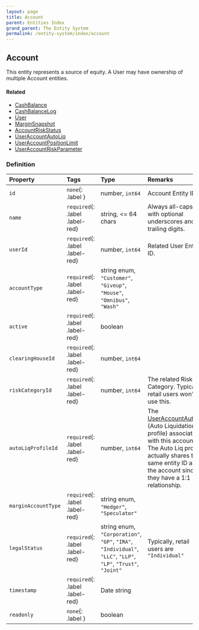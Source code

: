 ```yaml
---
layout: page
title: Account
parent: Entities Index
grand_parent: The Entity System
permalink: /entity-system/index/account
---
```


## Account
This entity represents a source of equity. A User may have ownership of multiple Account entities.

#### Related
- [CashBalance]({{site.baseurl}}/entity-system/index/cashbalance)
- [CashBalanceLog]({{site.baseurl}}/entity-system/index/cashbalancelog)
- [User]({{site.baseurl}}/entity-system/index/user)
- [MarginSnapshot]({{site.baseurl}}/entity-system/index/marginsnapshot)
- [AccountRiskStatus]({{site.baseurl}}/entity-system/index/accountriskstatus)
- [UserAccountAutoLiq]({{site.baseurl}}/entity-system/index/useraccountautoliq)
- [UserAccountPositionLimit]({{site.baseurl}}/entity-system/index/Useraccountpositionlimit)
- [UserAccountRiskParameter]({{site.baseurl}}/entity-system/index/UserAccountRiskParameter)

### Definition

| Property         |Tags      | Type      | Remarks
|:----------------|:------|:--------------------------------------------------|:----------------------------------------------------
| `id` |     `none`{: .label }              | number, `int64`                                            | Account Entity ID. 
| `name` |`required`{: .label .label-red}       | string, <= 64 chars                                           | Always all-caps with optional underscores and trailing digits.
| `userId` | `required`{: .label .label-red}      | number, `int64`                                            | Related User Entity ID.
| `accountType` | `required`{: .label .label-red} | string enum, `"Customer"`, `"Giveup"`, `"House"`, `"Omnibus"`, `"Wash"`  | 
| `active`  | `required`{: .label .label-red}  | boolean | 
| `clearingHouseId` | `required`{: .label .label-red}  | number, `int64` | 
| `riskCategoryId` | `required`{: .label .label-red}  | number, `int64` | The related Risk Category. Typical retail users won't use this.
| `autoLiqProfileId` | `required`{: .label .label-red}  | number, `int64` | The [UserAccountAutoLiq]({{site.baseurl}}/entity-system/index/UserAccountAutoLiq) (Auto Liquidation profile) associated with this account. The Auto Liq profile actually shares the same entity ID as the account since they have a 1:1 relationship.
| `marginAccountType` | `required`{: .label .label-red}  | string enum, `"Hedger"`, `"Speculator"` | 
| `legalStatus` | `required`{: .label .label-red}  | string enum, `"Corporation"`, `"GP"`, `"IRA"`, `"Individual"`, `"LLC"`, `"LLP"`, `"LP"`, `"Trust"`, `"Joint"` | Typically, retail users are `"Individual"`
| `timestamp` |`required`{: .label .label-red}  | Date string | 
| `readonly` | `none`{: .label } | boolean |
